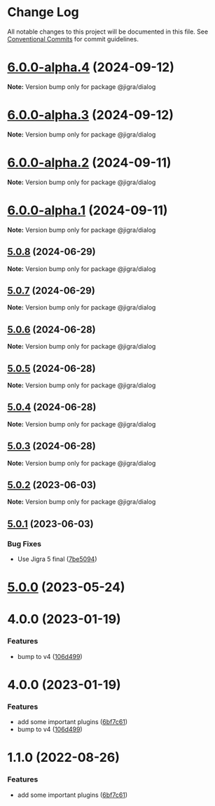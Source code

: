 # Change Log

All notable changes to this project will be documented in this file.
See [Conventional Commits](https://conventionalcommits.org) for commit guidelines.

# [6.0.0-alpha.4](https://github.com/familyjs/jigra-plugins/compare/@jigra/dialog@6.0.0-alpha.3...@jigra/dialog@6.0.0-alpha.4) (2024-09-12)

**Note:** Version bump only for package @jigra/dialog

# [6.0.0-alpha.3](https://github.com/familyjs/jigra-plugins/compare/@jigra/dialog@6.0.0-alpha.2...@jigra/dialog@6.0.0-alpha.3) (2024-09-12)

**Note:** Version bump only for package @jigra/dialog

# [6.0.0-alpha.2](https://github.com/familyjs/jigra-plugins/compare/@jigra/dialog@6.0.0-alpha.1...@jigra/dialog@6.0.0-alpha.2) (2024-09-11)

**Note:** Version bump only for package @jigra/dialog

# [6.0.0-alpha.1](https://github.com/familyjs/jigra-plugins/compare/@jigra/dialog@5.0.8...@jigra/dialog@6.0.0-alpha.1) (2024-09-11)

**Note:** Version bump only for package @jigra/dialog

## [5.0.8](https://github.com/familyjs/jigra-plugins/compare/@jigra/dialog@5.0.7...@jigra/dialog@5.0.8) (2024-06-29)

**Note:** Version bump only for package @jigra/dialog

## [5.0.7](https://github.com/familyjs/jigra-plugins/compare/@jigra/dialog@5.0.6...@jigra/dialog@5.0.7) (2024-06-29)

**Note:** Version bump only for package @jigra/dialog

## [5.0.6](https://github.com/familyjs/jigra-plugins/compare/@jigra/dialog@5.0.5...@jigra/dialog@5.0.6) (2024-06-28)

**Note:** Version bump only for package @jigra/dialog

## [5.0.5](https://github.com/familyjs/jigra-plugins/compare/@jigra/dialog@5.0.4...@jigra/dialog@5.0.5) (2024-06-28)

**Note:** Version bump only for package @jigra/dialog

## [5.0.4](https://github.com/familyjs/jigra-plugins/compare/@jigra/dialog@5.0.3...@jigra/dialog@5.0.4) (2024-06-28)

**Note:** Version bump only for package @jigra/dialog

## [5.0.3](https://github.com/familyjs/jigra-plugins/compare/@jigra/dialog@5.0.2...@jigra/dialog@5.0.3) (2024-06-28)

**Note:** Version bump only for package @jigra/dialog

## [5.0.2](https://github.com/familyjs/jigra-plugins/compare/@jigra/dialog@5.0.1...@jigra/dialog@5.0.2) (2023-06-03)

**Note:** Version bump only for package @jigra/dialog

## [5.0.1](https://github.com/familyjs/jigra-plugins/compare/@jigra/dialog@5.0.0...@jigra/dialog@5.0.1) (2023-06-03)

### Bug Fixes

- Use Jigra 5 final ([7be5094](https://github.com/familyjs/jigra-plugins/commit/7be509425c5cc9f21b1f9e78794b2c6b76ca7702))

# [5.0.0](https://github.com/familyjs/jigra-plugins/compare/@jigra/dialog@1.1.0...@jigra/dialog@5.0.0) (2023-05-24)

# 4.0.0 (2023-01-19)

### Features

- bump to v4 ([106d499](https://github.com/familyjs/jigra-plugins/commit/106d49991e82a0505a82571530b73fcda020e7e4))

# 4.0.0 (2023-01-19)

### Features

- add some important plugins ([6bf7c61](https://github.com/navify/jigra-plugins/commit/6bf7c61ba5ad99cf0474cb2cc9599d0f8fedeb45))
- bump to v4 ([106d499](https://github.com/navify/jigra-plugins/commit/106d49991e82a0505a82571530b73fcda020e7e4))

# 1.1.0 (2022-08-26)

### Features

- add some important plugins ([6bf7c61](https://github.com/navify/jigra-plugins/commit/6bf7c61ba5ad99cf0474cb2cc9599d0f8fedeb45))
